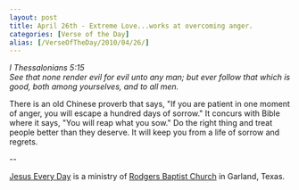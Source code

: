 ```yaml
---
layout: post
title: April 26th - Extreme Love...works at overcoming anger.
categories: [Verse of the Day]
alias: [/VerseOfTheDay/2010/04/26/]
---
```


_I Thessalonians 5:15  
See that none render evil for evil unto any man; but ever follow
that which is good, both among yourselves, and to all men._

There is an old Chinese proverb that says, "If you are patient in
one moment of anger, you will escape a hundred days of sorrow." It
concurs with Bible where it says, "You will reap what you sow." Do
the right thing and treat people better than they deserve. It will
keep you from a life of sorrow and regrets.

 --

<a href=http://jesuseveryday.net>Jesus Every Day</a> is a ministry of <a href=http://rodgersbaptist.net>Rodgers Baptist Church</a> in Garland, Texas.
